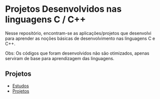 # Projetos Desenvolvidos nas linguagens C / C++

Nesse repositório, encontram-se as aplicações/projetos que desenvolvi para
aprender as noções básicas de desenvolvimento nas linguagens C e C++.

Obs: Os códigos que foram desenvolvidos não são otimizados, apenas serviram
de base para aprendizagem das linguagens.

## Projetos

  * [Estudos](../../tree/main/Estudos_C++)
  * [Projetos](../../tree/main/Projetos_C++)
